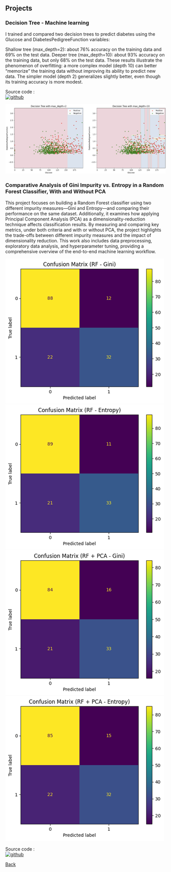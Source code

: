 ## Projects

### Decision Tree - Machine learning
I trained and compared two decision trees to predict diabetes using the Glucose and DiabetesPedigreeFunction variables:

Shallow tree (max_depth=2): about 76% accuracy on the training data and 69% on the test data.
Deeper tree (max_depth=10): about 93% accuracy on the training data, but only 68% on the test data.
These results illustrate the phenomenon of overfitting: a more complex model (depth 10) can better “memorize” the training data without improving its ability to predict new data. The simpler model (depth 2) generalizes slightly better, even though its training accuracy is more modest.

Source code :  
[<img src='https://cdn.jsdelivr.net/npm/simple-icons@3.0.1/icons/github.svg' alt='github' height='40'>](https://github.com/kabirim/machineLearningProjects)

![Octocat](./images/result_decision_tree_clustred.jpg)

### Comparative Analysis of Gini Impurity vs. Entropy in a Random Forest Classifier, With and Without PCA

This project focuses on building a Random Forest classifier using two different impurity measures—Gini and Entropy—and comparing their performance on the same dataset. Additionally, it examines how applying Principal Component Analysis (PCA) as a dimensionality-reduction technique affects classification results. By measuring and comparing key metrics, under both criteria and with or without PCA, the project highlights the trade-offs between different impurity measures and the impact of dimensionality reduction. This work also includes data preprocessing, exploratory data analysis, and hyperparameter tuning, providing a comprehensive overview of the end-to-end machine learning workflow.

![Octocat](./images/output_CM_RF_Gini.png) ![Octocat](./images/output_CM_RF_Entropy.png) 
![Octocat](./images/outputCM_RF_PCA_Gini.png) ![Octocat](./images/output_CM_RF_PCA_Entropy.png)

Source code :  
[<img src='https://cdn.jsdelivr.net/npm/simple-icons@3.0.1/icons/github.svg' alt='github' height='40'>](https://github.com/kabirim/machineLearningProjects)

[Back](./)
